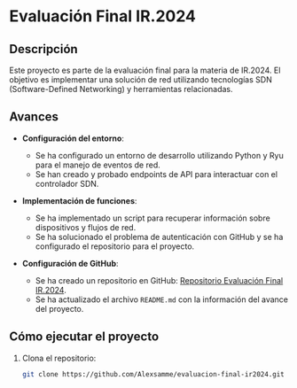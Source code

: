 # Evaluación Final IR.2024

## Descripción

Este proyecto es parte de la evaluación final para la materia de IR.2024. El objetivo es implementar una solución de red utilizando tecnologías SDN (Software-Defined Networking) y herramientas relacionadas.

## Avances

- **Configuración del entorno**:
  - Se ha configurado un entorno de desarrollo utilizando Python y Ryu para el manejo de eventos de red.
  - Se han creado y probado endpoints de API para interactuar con el controlador SDN.

- **Implementación de funciones**:
  - Se ha implementado un script para recuperar información sobre dispositivos y flujos de red.
  - Se ha solucionado el problema de autenticación con GitHub y se ha configurado el repositorio para el proyecto.

- **Configuración de GitHub**:
  - Se ha creado un repositorio en GitHub: [Repositorio Evaluación Final IR.2024](https://github.com/Alexsamme/evaluacion-final-ir2024).
  - Se ha actualizado el archivo `README.md` con la información del avance del proyecto.

## Cómo ejecutar el proyecto

1. Clona el repositorio:

   ```bash
   git clone https://github.com/Alexsamme/evaluacion-final-ir2024.git

